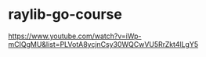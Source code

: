# raylib-go-course

https://www.youtube.com/watch?v=iWp-mCIQgMU&list=PLVotA8ycjnCsy30WQCwVU5RrZkt4lLgY5
